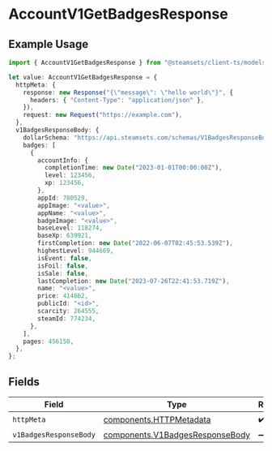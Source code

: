 # AccountV1GetBadgesResponse

## Example Usage

```typescript
import { AccountV1GetBadgesResponse } from "@steamsets/client-ts/models/operations";

let value: AccountV1GetBadgesResponse = {
  httpMeta: {
    response: new Response("{\"message\": \"hello world\"}", {
      headers: { "Content-Type": "application/json" },
    }),
    request: new Request("https://example.com"),
  },
  v1BadgesResponseBody: {
    dollarSchema: "https://api.steamsets.com/schemas/V1BadgesResponseBody.json",
    badges: [
      {
        accountInfo: {
          completionTime: new Date("2023-01-01T00:00:00Z"),
          level: 123456,
          xp: 123456,
        },
        appId: 780529,
        appImage: "<value>",
        appName: "<value>",
        badgeImage: "<value>",
        baseLevel: 118274,
        baseXp: 639921,
        firstCompletion: new Date("2022-06-07T02:45:53.539Z"),
        highestLevel: 944669,
        isEvent: false,
        isFoil: false,
        isSale: false,
        lastCompletion: new Date("2023-07-26T22:41:53.719Z"),
        name: "<value>",
        price: 414662,
        publicId: "<id>",
        scarcity: 264555,
        steamId: 774234,
      },
    ],
    pages: 456150,
  },
};
```

## Fields

| Field                                                                              | Type                                                                               | Required                                                                           | Description                                                                        |
| ---------------------------------------------------------------------------------- | ---------------------------------------------------------------------------------- | ---------------------------------------------------------------------------------- | ---------------------------------------------------------------------------------- |
| `httpMeta`                                                                         | [components.HTTPMetadata](../../models/components/httpmetadata.md)                 | :heavy_check_mark:                                                                 | N/A                                                                                |
| `v1BadgesResponseBody`                                                             | [components.V1BadgesResponseBody](../../models/components/v1badgesresponsebody.md) | :heavy_minus_sign:                                                                 | OK                                                                                 |
